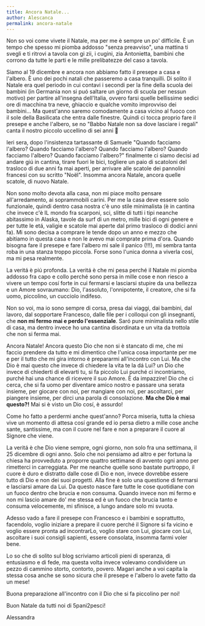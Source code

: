```yaml
---
title: Ancora Natale...
author: Alescanca
permalink: ancora-natale
---
```


Non so voi come vivete il Natale, ma per me è sempre un po' difficile. È un tempo che spesso mi piomba addosso "senza preavviso", una mattina ti svegli e ti ritrovi a tavola con gi zii, i cugini, zia Antonietta, bambini che corrono da tutte le parti e le mille prelibatezze del caso a tavola.

Siamo al 19 dicembre e ancora non abbiamo fatto il presepe a casa e l'albero. È uno dei pochi natali che passeremo a casa tranquilli. Di solito il Natale era quel periodo in cui contavi i secondi per la fine della scuola dei bambini (in Germania non si puó saltare un giorno di scuola per nessun motivo) per partire all'insegna dell'Italia, ovvero farsi quelle bellissime sedici ore di macchina tra neve, ghiaccio e qualche vomito improvviso dei bambini... Ma quest'anno saremo comodamente a casa vicino al fuoco con il sole della Basilicata che entra dalle finestre. Quindi ci tocca proprio fare il presepe e anche l'albero, se no "Babbo Natale non sa dove lasciare i regali" canta il nostro piccolo uccellino di sei anni 🤣

Ieri sera, dopo l'insistenza tartassante di Samuele "Quando facciamo l'albero? Quando facciamo l'albero? Quando facciamo l'albero? Quando facciamo l'albero? Quando facciamo l'albero?" finalmente ci siamo decisi ad andare giú in cantina, tirare fuori le bici, togliere un paio di scatoloni del trasloco di due anni fa mai aperti, per arrivare alle scatole dei pannolini francesi con su scritto "Noël". Insomma ancora Natale, ancora quelle scatole, di nuovo Natale.

Non sono molto devota alla casa, non mi piace molto pensare all'arredamento, ai soprammobili carini. Per me la casa deve essere solo funzionale, quindi dentro casa nostra c'è uno stile minimalista (è in cantina che invece c'è IL mondo fra scarponi, sci, slitte di tutti i tipi neanche abitassimo in Alaska, tavole da surf di un metro, mille bici di ogni genere e per tutte le etá, valigie e scatole mai aperte dal primo trasloco di dodici anni fa). Mi sono decisa a comprare le tende dopo un anno e mezzo che abitiamo in questa casa e non le avevo mai comprate prima d'ora. 
Quando bisogna fare il presepe e fare l'albero mi sale il panico (!!!), mi sembra tanta roba in una stanza troppo piccola. Forse sono l'unica donna a viverla cosí, ma mi pesa realmente.

La veritá è piú profonda. La veritá è che mi pesa perché il Natale mi piomba addosso fra capo e collo perché sono persa in mille cose e non riesco a vivere un tempo cosí forte in cui fermarsi e lasciarsi stupire da una bellezza e un Amore sovraumano: Dio, l'assoluto, l'onnipotente, il creatore, che si fa uomo, piccolino, un cucciolo indifeso.

Non so voi, ma io sono sempre di corsa, presa dai viaggi, dai bambini, dal lavoro, dal sopportare Francesco, dalle file per i colloqui con gli insegnanti, che **non mi fermo mai e perdo l'essenziale**. Saró pure minimalista nello stile di casa, ma dentro invece ho una cantina disordinata e un vita da trottola che non si ferma mai.

Ancora Natale! Ancora questo Dio che non si è stancato di me, che mi faccio prendere da tutto e mi dimentico che l'unica cosa importante per me e per il tutto che mi gira intorno è prepararmi all'incontro con Lui. Ma che Dio è mai questo che invece di chiedere la vita te la dá Lui? un Dio che invece di chiederti di elevarti tu, si fa piccolo Lui purché ci incontriamo, purché hai una chance di ricevere il suo Amore. È da impazzire! Dio che ci cerca, che si fa uomo per diventare amico nostro e passare una serata insieme, per giocare con noi, per mangiare con noi, per ascoltarci, per piangere insieme, per dirci una parola di consolazione. **Ma che Dio è mai questo?!** Mai si è visto un Dio cosí, è assurdo! 

Come ho fatto a perdermi anche quest'anno? Porca miseria, tutta la chiesa vive un momento di attesa cosí grande ed io persa dietro a mille cose anche sante, santissime, ma con il cuore nel fare e non a preparare il cuore al Signore che viene. 

La veritá è che Dio viene sempre, ogni giorno, non solo fra una settimana, il 25 dicembre di ogni anno. Solo che noi pensiamo ad altro e per fortuna la chiesa ha provveduto a proporre quattro settimane di avvento ogni anno per rimetterci in carreggiata. Per me neanche quelle sono bastate purtroppo, il cuore è duro e distratto dalle cose di Dio e non, invece dovrebbe essere tutto di Dio e non dei suoi progetti. Alla fine è solo una questione di fermarsi e lasciarsi amare da Lui. Da questo nasce fare tutte le cose quotidiane con un fuoco dentro che brucia e non consuma. Quando invece non mi fermo e non mi lascio amare do' me stessa ed è un fuoco che brucia tanto e consuma velocemente, mi sfinisce, a lungo andare solo mi svuota. 

Adesso vado a fare il presepe con Francesco e i bambini e soprattutto, facendolo, voglio iniziare a prepare il cuore perché il Signore si fa vicino e voglio essere pronta ad incontrarLo, voglio stare con Lui, giocare con Lui, ascoltare i suoi consigli sapienti, essere consolata, insomma farmi voler bene.

Lo so che di solito sul blog scriviamo articoli pieni di speranza, di entusiasmo e di fede, ma questa volta invece volevamo condividere un pezzo di cammino storto, contorto, povero. Magari anche a voi capita la stessa cosa anche se sono sicura che il presepe e l'albero lo avete fatto da un mese!

Buona preparazione all'incontro con il Dio che si fa piccolino per noi!

Buon Natale da tutti noi di 5pani2pesci!

Alessandra
